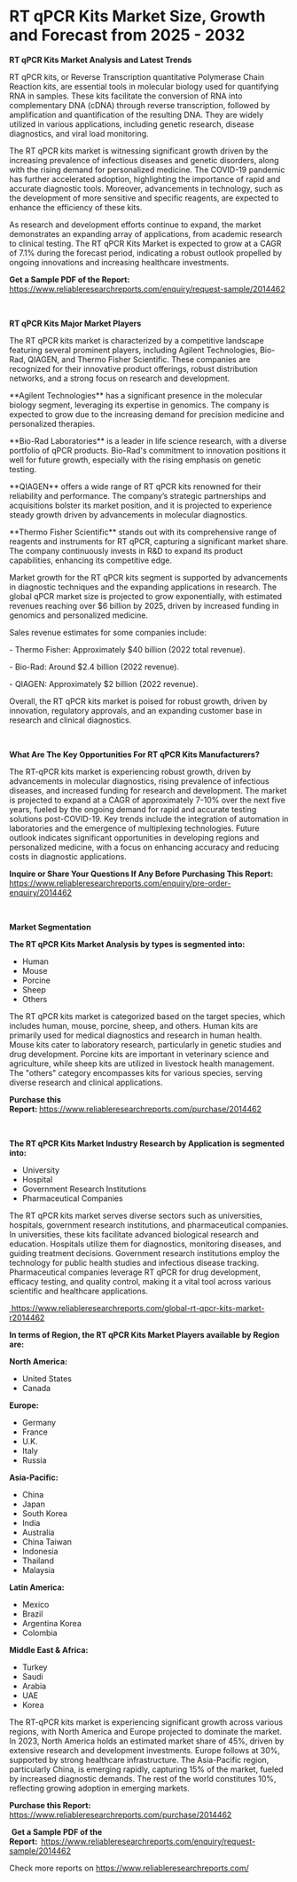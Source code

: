 <p><h1>RT qPCR Kits Market Size, Growth and Forecast from 2025 - 2032</h1></p><p><strong>RT qPCR Kits Market Analysis and Latest Trends</strong></p>
<p><p>RT qPCR kits, or Reverse Transcription quantitative Polymerase Chain Reaction kits, are essential tools in molecular biology used for quantifying RNA in samples. These kits facilitate the conversion of RNA into complementary DNA (cDNA) through reverse transcription, followed by amplification and quantification of the resulting DNA. They are widely utilized in various applications, including genetic research, disease diagnostics, and viral load monitoring.</p><p>The RT qPCR kits market is witnessing significant growth driven by the increasing prevalence of infectious diseases and genetic disorders, along with the rising demand for personalized medicine. The COVID-19 pandemic has further accelerated adoption, highlighting the importance of rapid and accurate diagnostic tools. Moreover, advancements in technology, such as the development of more sensitive and specific reagents, are expected to enhance the efficiency of these kits.</p><p>As research and development efforts continue to expand, the market demonstrates an expanding array of applications, from academic research to clinical testing. The RT qPCR Kits Market is expected to grow at a CAGR of 7.1% during the forecast period, indicating a robust outlook propelled by ongoing innovations and increasing healthcare investments.</p></p>
<p><strong>Get a Sample PDF of the Report:&nbsp;</strong> <a href="https://www.reliableresearchreports.com/enquiry/request-sample/2014462?utm_campaign=2652&utm_medium=2&utm_source=Github&utm_content=ia&utm_term=04032025&utm_id=rt-qpcr-kits">https://www.reliableresearchreports.com/enquiry/request-sample/2014462</a></p>
<p>&nbsp;</p>
<p><strong>RT qPCR Kits Major Market Players</strong></p>
<p><p>The RT qPCR kits market is characterized by a competitive landscape featuring several prominent players, including Agilent Technologies, Bio-Rad, QIAGEN, and Thermo Fisher Scientific. These companies are recognized for their innovative product offerings, robust distribution networks, and a strong focus on research and development.</p><p>**Agilent Technologies** has a significant presence in the molecular biology segment, leveraging its expertise in genomics. The company is expected to grow due to the increasing demand for precision medicine and personalized therapies.</p><p>**Bio-Rad Laboratories** is a leader in life science research, with a diverse portfolio of qPCR products. Bio-Rad's commitment to innovation positions it well for future growth, especially with the rising emphasis on genetic testing.</p><p>**QIAGEN** offers a wide range of RT qPCR kits renowned for their reliability and performance. The company’s strategic partnerships and acquisitions bolster its market position, and it is projected to experience steady growth driven by advancements in molecular diagnostics.</p><p>**Thermo Fisher Scientific** stands out with its comprehensive range of reagents and instruments for RT qPCR, capturing a significant market share. The company continuously invests in R&D to expand its product capabilities, enhancing its competitive edge.</p><p>Market growth for the RT qPCR kits segment is supported by advancements in diagnostic techniques and the expanding applications in research. The global qPCR market size is projected to grow exponentially, with estimated revenues reaching over $6 billion by 2025, driven by increased funding in genomics and personalized medicine.</p><p>Sales revenue estimates for some companies include:</p><p>- Thermo Fisher: Approximately $40 billion (2022 total revenue).</p><p>- Bio-Rad: Around $2.4 billion (2022 revenue).</p><p>- QIAGEN: Approximately $2 billion (2022 revenue).</p><p>Overall, the RT qPCR kits market is poised for robust growth, driven by innovation, regulatory approvals, and an expanding customer base in research and clinical diagnostics.</p></p>
<p>&nbsp;</p>
<p><strong>What Are The Key Opportunities For RT qPCR Kits Manufacturers?</strong></p>
<p><p>The RT-qPCR kits market is experiencing robust growth, driven by advancements in molecular diagnostics, rising prevalence of infectious diseases, and increased funding for research and development. The market is projected to expand at a CAGR of approximately 7-10% over the next five years, fueled by the ongoing demand for rapid and accurate testing solutions post-COVID-19. Key trends include the integration of automation in laboratories and the emergence of multiplexing technologies. Future outlook indicates significant opportunities in developing regions and personalized medicine, with a focus on enhancing accuracy and reducing costs in diagnostic applications.</p></p>
<p><strong>Inquire or Share Your Questions If Any Before Purchasing This Report:</strong> <a href="https://www.reliableresearchreports.com/enquiry/pre-order-enquiry/2014462?utm_campaign=2652&utm_medium=2&utm_source=Github&utm_content=ia&utm_term=04032025&utm_id=rt-qpcr-kits">https://www.reliableresearchreports.com/enquiry/pre-order-enquiry/2014462</a></p>
<p>&nbsp;</p>
<p><strong>Market Segmentation</strong></p>
<p><strong>The RT qPCR Kits Market Analysis by types is segmented into:</strong></p>
<p><ul><li>Human</li><li>Mouse</li><li>Porcine</li><li>Sheep</li><li>Others</li></ul></p>
<p><p>The RT qPCR kits market is categorized based on the target species, which includes human, mouse, porcine, sheep, and others. Human kits are primarily used for medical diagnostics and research in human health. Mouse kits cater to laboratory research, particularly in genetic studies and drug development. Porcine kits are important in veterinary science and agriculture, while sheep kits are utilized in livestock health management. The "others" category encompasses kits for various species, serving diverse research and clinical applications.</p></p>
<p><strong>Purchase this Report:&nbsp;</strong><a href="https://www.reliableresearchreports.com/purchase/2014462?utm_campaign=2652&utm_medium=2&utm_source=Github&utm_content=ia&utm_term=04032025&utm_id=rt-qpcr-kits">https://www.reliableresearchreports.com/purchase/2014462</a></p>
<p>&nbsp;</p>
<p><strong>The RT qPCR Kits Market Industry Research by Application is segmented into:</strong></p>
<p><ul><li>University</li><li>Hospital</li><li>Government Research Institutions</li><li>Pharmaceutical Companies</li></ul></p>
<p><p>The RT qPCR kits market serves diverse sectors such as universities, hospitals, government research institutions, and pharmaceutical companies. In universities, these kits facilitate advanced biological research and education. Hospitals utilize them for diagnostics, monitoring diseases, and guiding treatment decisions. Government research institutions employ the technology for public health studies and infectious disease tracking. Pharmaceutical companies leverage RT qPCR for drug development, efficacy testing, and quality control, making it a vital tool across various scientific and healthcare applications.</p></p>
<p><a href="https://www.reliableresearchreports.com/global-rt-qpcr-kits-market-r2014462?utm_campaign=2652&utm_medium=2&utm_source=Github&utm_content=ia&utm_term=04032025&utm_id=rt-qpcr-kits">&nbsp;https://www.reliableresearchreports.com/global-rt-qpcr-kits-market-r2014462</a></p>
<p><strong>In terms of Region, the RT qPCR Kits Market Players available by Region are:</strong></p>
<p>
    <p> <strong> North America: </strong>
        <ul>
            <li>United States</li>
            <li>Canada</li>
        </ul>
        </p> 
    <p> <strong> Europe: </strong>
        <ul>
            <li>Germany</li>
            <li>France</li>
            <li>U.K.</li>
            <li>Italy</li>
            <li>Russia</li>
        </ul>
        </p> 
    <p> <strong> Asia-Pacific: </strong>
        <ul>
            <li>China</li>
            <li>Japan</li>
            <li>South Korea</li>
            <li>India</li>
            <li>Australia</li>
            <li>China Taiwan</li>
            <li>Indonesia</li>
            <li>Thailand</li>
            <li>Malaysia</li>
        </ul>
        </p> 
    <p> <strong> Latin America: </strong>
        <ul>
            <li>Mexico</li>
            <li>Brazil</li>
            <li>Argentina Korea</li>
            <li>Colombia</li>
        </ul>
        </p> 
    <p> <strong> Middle East & Africa: </strong>
        <ul>
            <li>Turkey</li>
            <li>Saudi</li>
            <li>Arabia</li>
            <li>UAE</li>
            <li>Korea</li>
        </ul>
    </p>
    </p>
<p><p>The RT-qPCR kits market is experiencing significant growth across various regions, with North America and Europe projected to dominate the market. In 2023, North America holds an estimated market share of 45%, driven by extensive research and development investments. Europe follows at 30%, supported by strong healthcare infrastructure. The Asia-Pacific region, particularly China, is emerging rapidly, capturing 15% of the market, fueled by increased diagnostic demands. The rest of the world constitutes 10%, reflecting growing adoption in emerging markets.</p></p>
<p><strong>Purchase this Report: </strong><a href="https://www.reliableresearchreports.com/purchase/2014462?utm_campaign=2652&utm_medium=2&utm_source=Github&utm_content=ia&utm_term=04032025&utm_id=rt-qpcr-kits">https://www.reliableresearchreports.com/purchase/2014462</a></p>
<p>&nbsp;<strong>Get a Sample PDF of the Report:&nbsp;&nbsp;</strong><a href="https://www.reliableresearchreports.com/enquiry/request-sample/2014462?utm_campaign=2652&utm_medium=2&utm_source=Github&utm_content=ia&utm_term=04032025&utm_id=rt-qpcr-kits">https://www.reliableresearchreports.com/enquiry/request-sample/2014462</a></p>
<p><strong></strong></p>
<p>Check more reports on <a href="https://www.reliableresearchreports.com/?utm_campaign=2652&utm_medium=2&utm_source=Github&utm_content=ia&utm_term=04032025&utm_id=rt-qpcr-kits">https://www.reliableresearchreports.com/</a></p>